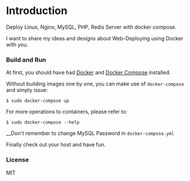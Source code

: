 # Introduction

Deploy Linux, Nginx, MySQL, PHP, Redis Server with docker compose.

I want to share my ideas and designs about Web-Deploying using Docker with you.


### Build and Run

At first, you should have had [Docker](https://docs.docker.com) and [Docker Compose](https://docs.docker.com/compose) installed.

Without building images one by one, you can make use of `docker-compose` and simply issue:

    $ sudo docker-compose up

For more operations to containers, please refer to:

    $ sudo docker-compose --help


__Don't remember to change MySQL Password in ```docker-compose.yml```


Finally check out your host and have fun.


### License

MIT

